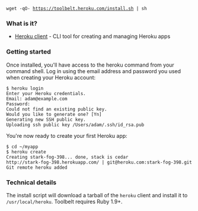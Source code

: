 <p class="download">
    <code><span>wget -qO- <a href="/install.sh">https://toolbelt.heroku.com/install.sh</a> | sh</span></code>
</p>

### What is it?

* [Heroku client](http://github.com/heroku/heroku) - CLI tool for creating and managing Heroku apps

### Getting started

Once installed, you'll have access to the heroku command from your command shell. Log in using the email address and password you used when creating your Heroku account:

    $ heroku login
    Enter your Heroku credentials.
    Email: adam@example.com
    Password:
    Could not find an existing public key.
    Would you like to generate one? [Yn]
    Generating new SSH public key.
    Uploading ssh public key /Users/adam/.ssh/id_rsa.pub

You're now ready to create your first Heroku app:

    $ cd ~/myapp
    $ heroku create
    Creating stark-fog-398... done, stack is cedar
    http://stark-fog-398.herokuapp.com/ | git@heroku.com:stark-fog-398.git
    Git remote heroku added

### Technical details

The install script will download a tarball of the `heroku` client and install it to `/usr/local/heroku`. Toolbelt requires Ruby 1.9+.
